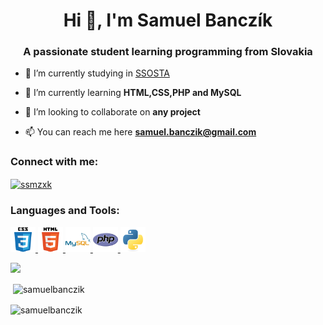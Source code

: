 <h1 align="center">Hi 👋, I'm Samuel Banczík</h1>
<h3 align="center">A passionate student learning programming from Slovakia</h3>

- 🔭 I’m currently studying in [SSOSTA](https://ssosta.edupage.org/)

- 🌱 I’m currently learning **HTML,CSS,PHP and MySQL**

- 👯 I’m looking to collaborate on **any project**

- 📫 You can reach me here **samuel.banczik@gmail.com**

<h3 align="left">Connect with me:</h3>
<p align="left">
<a href="https://instagram.com/ssmzxk" target="blank"><img align="center" src="https://raw.githubusercontent.com/rahuldkjain/github-profile-readme-generator/master/src/images/icons/Social/instagram.svg" alt="ssmzxk" height="30" width="40" /></a>
</p>

<h3 align="left">Languages and Tools:</h3>
<p align="left"> <a href="https://www.w3schools.com/css/" target="_blank" rel="noreferrer"> <img src="https://raw.githubusercontent.com/devicons/devicon/master/icons/css3/css3-original-wordmark.svg" alt="css3" width="40" height="40"/> </a> <a href="https://www.w3.org/html/" target="_blank" rel="noreferrer"> <img src="https://raw.githubusercontent.com/devicons/devicon/master/icons/html5/html5-original-wordmark.svg" alt="html5" width="40" height="40"/> </a> <a href="https://www.mysql.com/" target="_blank" rel="noreferrer"> <img src="https://raw.githubusercontent.com/devicons/devicon/master/icons/mysql/mysql-original-wordmark.svg" alt="mysql" width="40" height="40"/> </a> <a href="https://www.php.net" target="_blank" rel="noreferrer"> <img src="https://raw.githubusercontent.com/devicons/devicon/master/icons/php/php-original.svg" alt="php" width="40" height="40"/> </a> <a href="https://www.python.org" target="_blank" rel="noreferrer"> <img src="https://raw.githubusercontent.com/devicons/devicon/master/icons/python/python-original.svg" alt="python" width="40" height="40"/> </a> </p>

<img src="https://github-readme-stats.vercel.app/api/top-langs/?username=samuelbanczik"/>

<p>&nbsp;<img align="center" src="https://github-readme-stats.vercel.app/api?username=samuelbanczik&show_icons=true&locale=en" alt="samuelbanczik" /></p>

<p><img align="center" src="https://github-readme-streak-stats.herokuapp.com/?user=samuelbanczik&" alt="samuelbanczik" /></p>
